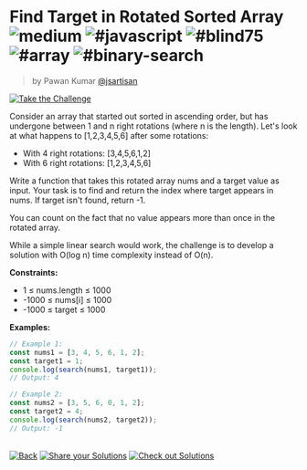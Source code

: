 <!--info-header-start--><h1>Find Target in Rotated Sorted Array <img src="https://img.shields.io/badge/-medium-d9901a" alt="medium"/> <img src="https://img.shields.io/badge/-%23javascript-999" alt="#javascript"/> <img src="https://img.shields.io/badge/-%23blind75-999" alt="#blind75"/> <img src="https://img.shields.io/badge/-%23array-999" alt="#array"/> <img src="https://img.shields.io/badge/-%23binary--search-999" alt="#binary-search"/></h1><blockquote><p>by Pawan Kumar <a href="https://github.com/jsartisan" target="_blank">@jsartisan</a></p></blockquote><p><a href="https://frontend-challenges.com/challenges/221-find-target-in-rotated-sorted-array" target="_blank"><img src="https://img.shields.io/badge/-Take%20the%20Challenge-0d99ff?logo=javascript&logoColor=white" alt="Take the Challenge"/></a> </p><!--info-header-end-->

Consider an array that started out sorted in ascending order, but has undergone between 1 and n right rotations (where n is the length). Let's look at what happens to [1,2,3,4,5,6] after some rotations:

- With 4 right rotations: [3,4,5,6,1,2]
- With 6 right rotations: [1,2,3,4,5,6]

Write a function that takes this rotated array nums and a target value as input. Your task is to find and return the index where target appears in nums. If target isn't found, return -1.

You can count on the fact that no value appears more than once in the rotated array.

While a simple linear search would work, the challenge is to develop a solution with O(log n) time complexity instead of O(n).

**Constraints:**

- 1 ≤ nums.length ≤ 1000
- -1000 ≤ nums[i] ≤ 1000
- -1000 ≤ target ≤ 1000

**Examples:**

```typescript
// Example 1:
const nums1 = [3, 4, 5, 6, 1, 2];
const target1 = 1;
console.log(search(nums1, target1));
// Output: 4

// Example 2:
const nums2 = [3, 5, 6, 0, 1, 2];
const target2 = 4;
console.log(search(nums2, target2));
// Output: -1
```

<!--info-footer-start--><br><a href="../../README.md" target="_blank"><img src="https://img.shields.io/badge/-Back-grey" alt="Back"/></a> <a href="https://github.com/jsartisan/frontend-challenges/issues/new?template=answer.md&labels=answer,221,undefined&title=221%20-%20Find%20Target%20in%20Rotated%20Sorted%20Array%20-%20undefined&body=" target="_blank"><img src="https://img.shields.io/badge/-Share%20your%20Solutions-teal" alt="Share your Solutions"/></a> <a href="https://github.com/jsartisan/frontend-challenges/issues?q=label%3A221+label%3Aanswer+sort%3Areactions-%2B1-desc" target="_blank"><img src="https://img.shields.io/badge/-Check%20out%20Solutions-de5a77?logo=awesome-lists&logoColor=white" alt="Check out Solutions"/></a> <!--info-footer-end-->

